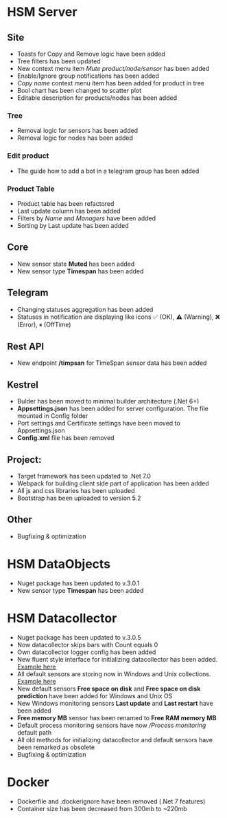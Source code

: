 # HSM Server

## Site

* Toasts for Copy and Remove logic have been added
* Tree filters has been updated
* New context menu item *Mute product/node/sensor* has been added
* Enable/Ignore group notifications has been added
* *Copy name* context menu item has been added for product in tree
* Bool chart has been changed to scatter plot
* Editable description for products/nodes has been added

### Tree

* Removal logic for sensors has been added
* Removal logic for nodes has been added

### Edit product

* The guide how to add a bot in a telegram group has been added

### Product Table

* Product table has been refactored
* Last update column has been added
* Filters by *Name* and *Managers* have been added
* Sorting by Last update has been added

## Core

* New sensor state **Muted** has been added
* New sensor type **Timespan** has been added

## Telegram

* Changing statuses aggregation has been added
* Statuses in notification are displaying like icons ✅ (OK), ⚠️ (Warning), ❌ (Error), ⏸ (OffTime)

## Rest API

* New endpoint **/timpsan** for TimeSpan sensor data has been added

## Kestrel

* Bulder has been moved to minimal builder architecture (.Net 6+)
* **Appsettings.json** has been added for server configuration. The file mounted in Config folder
* Port settings and Certificate settings have been moved to Appsettings.json
* **Config.xml** file has been removed

## Project:

* Target framework has been updated to .Net 7.0
* Webpack for building client side part of application has been added
* All js and css libraries has been uploaded
* Bootstrap has been uploaded to version 5.2

## Other

* Bugfixing & optimization

# HSM DataObjects

* Nuget package has been updated to v.3.0.1
* New sensor type **Timespan** has been added

# HSM Datacollector

* Nuget package has been updated to v.3.0.5
* Now datacollector skips bars with Count equals 0
* Own datacollector logger config has been added
* New fluent style interface for initializing datacollector has been added. [Example here](https://github.com/SoftFx/Hierarchical-Sensor-Monitoring/wiki/How-to-use-Datacollector)
* All default sensors are storing now in Windows and Unix collections. [Example here](https://github.com/SoftFx/Hierarchical-Sensor-Monitoring/wiki/Default-sensors-collection)
* New default sensors **Free space on disk** and **Free space on disk prediction** have been added for Windows and Unix OS
* New Windows monitoring sensors **Last update** and **Last restart** have been added
* **Free memory MB** sensor has been renamed to **Free RAM memory MB**
* Default process monitoring sensors have now */Process monitoring* default path
* All old methods for initializing datacollector and default sensors have been remarked as obsolete
* Bugfixing & optimization

# Docker

* Dockerfile and .dockerignore have been removed (.Net 7 features)
* Container size has been decreased from 300mb to ~220mb
